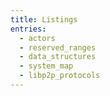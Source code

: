 ```yaml
---
title: Listings
entries:
  - actors
  - reserved_ranges
  - data_structures
  - system_map
  - libp2p_protocols
---
```

